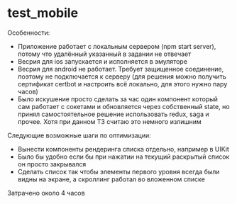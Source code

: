 # test_mobile

Особенности:
* Приложение работает с локальным сервером (npm start server), потому что удалённый указанный в задании не отвечает
* Весрия для ios запускается и исполняется в эмуляторе
* Весрия для android не работает. Требует защищенное соединение, поэтому не подключается к серверу (для решения можно получить сертификат certbot и настроить всё локально, для этого нужно пару часов)
* Было искушение просто сделать за час один компонент который сам работает с сокетами и обновляется через собственный state, но принял самостоятельное решение использовать redux, saga и прочее. Хотя при данном ТЗ считаю это немного излишним

Следующие возможные  шаги по оптимизации:
* Вынести компоненты рендеринга списка отдельно, например в UIKit
* Было бы удобно если бы при нажатии на текущий раскрытый список он просто закрывался
* Сделать список так чтобы элементы первого уровня всегда были видны на экране, а скроллинг работал во вложенном списке

Затрачено около 4 часов
